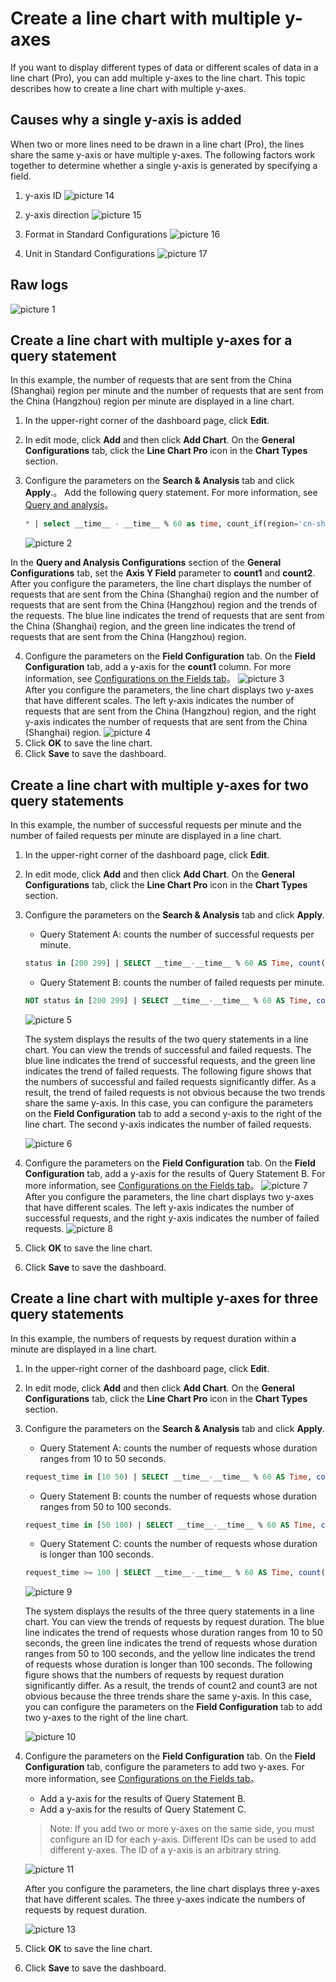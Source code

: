 # Create a line chart with multiple y-axes

If you want to display different types of data or different scales of data in a line chart (Pro), you can add multiple y-axes to the line chart. This topic describes how to create a line chart with multiple y-axes.

## Causes why a single y-axis is added

When two or more lines need to be drawn in a line chart (Pro), the lines share the same y-axis or have multiple y-axes. The following factors work together to determine whether a single y-axis is generated by specifying a field.

1. y-axis ID
   ![picture 14](/img/src/visulization/doubley/420e1bbbcebd9cac4e51a097564a47014287b17c710bc57ae3348bce444a3a93.png)

2. y-axis direction
   ![picture 15](/img/src/visulization/doubley/4aad2607ecd8998eb2d97fa2cf21f31d2b380749d925f2c68a54dc17a2e5fd7d.png)

3. Format in Standard Configurations
   ![picture 16](/img/src/visulization/doubley/4fad047e0e526b452d4d9eaec1f8264788999f3cb54281260cccf2ac424a86ae.png)

4. Unit in Standard Configurations
   ![picture 17](/img/src/visulization/doubley/633885e989caa904189a64603d711c1e2ae7683f89d6c6f22afc2f2f8b5d989e.png)

## Raw logs

![picture 1](/img/src/visulization/doubley/8800764585643fbf4fc770845e496fe8f50c303feeecd3e251be8f448cfecb5e.png)

## Create a line chart with multiple y-axes for a query statement

In this example, the number of requests that are sent from the China (Shanghai) region per minute and the number of requests that are sent from the China (Hangzhou) region per minute are displayed in a line chart.

1. In the upper-right corner of the dashboard page, click **Edit**.
2. In edit mode, click **Add** and then click **Add Chart**. On the **General Configurations** tab, click the **Line Chart Pro** icon in the **Chart Types** section.
3. Configure the parameters on the **Search & Analysis** tab and click **Apply**.。
   Add the following query statement. For more information, see [Query and analysis](https://www.alibabacloud.com/help/en/doc-detail/339860.htm?spm=a2c4g.11186623.0.0.56145b29B9NO9c#concept-2134122)。

   ```sql
   * | select __time__ - __time__ % 60 as time, count_if(region='cn-shanghai') AS count1, count_if(region='cn-hangzhou') AS count2 GROUP BY time order by time
   ```

   ![picture 2](/img/src/visulization/doubley/38e11bd164d2fa8f3f3801d1f54bd1a89bef06e588a8bb644a9d6db97508737b.png)

 In the **Query and Analysis Configurations** section of the **General Configurations** tab, set the **Axis Y Field** parameter to **count1** and **count2**. After you configure the parameters, the line chart displays the number of requests that are sent from the China (Shanghai) region and the number of requests that are sent from the China (Hangzhou) region and the trends of the requests. The blue line indicates the trend of requests that are sent from the China (Shanghai) region, and the green line indicates the trend of requests that are sent from the China (Hangzhou) region.

4. Configure the parameters on the **Field Configuration** tab.
   On the **Field Configuration** tab, add a y-axis for the **count1** column. For more information, see [Configurations on the Fields tab](https://www.alibabacloud.com/help/en/doc-detail/340721.htm?spm=a2c4g.11186623.0.0.56145b29B9NO9c#section-f59-ql8-mzd)。
   ![picture 3](/img/src/visulization/doubley/6a1246921eb8c13118f796035c8ec080c47e9a4b6ce95c6a570bd32e2a83864c.png)  
   After you configure the parameters, the line chart displays two y-axes that have different scales. The left y-axis indicates the number of requests that are sent from the China (Hangzhou) region, and the right y-axis indicates the number of requests that are sent from the China (Shanghai) region.
   ![picture 4](/img/src/visulization/doubley/78754be375ee62579e933a7859cb173048559d46a4a1110cd58eeab8aae70efe.png)
5. Click **OK** to save the line chart.
6. Click **Save** to save the dashboard.

## Create a line chart with multiple y-axes for two query statements

In this example, the number of successful requests per minute and the number of failed requests per minute are displayed in a line chart.

1. In the upper-right corner of the dashboard page, click **Edit**.
2. In edit mode, click **Add** and then click **Add Chart**. On the **General Configurations** tab, click the **Line Chart Pro** icon in the **Chart Types** section.
3. Configure the parameters on the **Search & Analysis** tab and click **Apply**.
   - Query Statement A: counts the number of successful requests per minute.

   ```sql
   status in [200 299] | SELECT __time__-__time__ % 60 AS Time, count(1) AS OK GROUP BY Time ORDER BY Time LIMIT 1000
   ```

   - Query Statement B: counts the number of failed requests per minute.

   ```sql
   NOT status in [200 299] | SELECT __time__-__time__ % 60 AS Time, count(1) AS ERROR, status GROUP BY Time, status ORDER BY Time LIMIT 1000
   ```

   ![picture 5](/img/src/visulization/doubley/1e7c10b59c4ec24d640cc7f805fe6f05c62b8edae261ca82428cc125631cafc6.png)

   The system displays the results of the two query statements in a line chart. You can view the trends of successful and failed requests. The blue line indicates the trend of successful requests, and the green line indicates the trend of failed requests.
   The following figure shows that the numbers of successful and failed requests significantly differ. As a result, the trend of failed requests is not obvious because the two trends share the same y-axis. In this case, you can configure the parameters on the **Field Configuration** tab to add a second y-axis to the right of the line chart. The second y-axis indicates the number of failed requests.

   ![picture 6](/img/src/visulization/doubley/41d158aeaa553aa98ac1da9d7245a3b36ebdedd185d28afe38123b9340f81fd4.png)

4. Configure the parameters on the **Field Configuration** tab.
   On the **Field Configuration** tab, add a y-axis for the results of Query Statement B. For more information, see [Configurations on the Fields tab](https://www.alibabacloud.com/help/en/doc-detail/340721.htm?spm=a2c4g.11186623.0.0.56145b29B9NO9c#section-f59-ql8-mzd)。
   ![picture 7](/img/src/visulization/doubley/9420988ed93cb203a82018ac014e5b2e9952f3ede29c015c7e1a21efbf498f08.png)
   After you configure the parameters, the line chart displays two y-axes that have different scales. The left y-axis indicates the number of successful requests, and the right y-axis indicates the number of failed requests. 
   ![picture 8](/img/src/visulization/doubley/0657862b2c6fc75b865b46f9e8b183893ab61ca8b4f4973fcdb2cbfd37791ed1.png)
5. Click **OK** to save the line chart.
6. Click **Save** to save the dashboard.

## Create a line chart with multiple y-axes for three query statements

In this example, the numbers of requests by request duration within a minute are displayed in a line chart.

1. In the upper-right corner of the dashboard page, click **Edit**.
2. In edit mode, click **Add** and then click **Add Chart**. On the **General Configurations** tab, click the **Line Chart Pro** icon in the **Chart Types** section. 
3. Configure the parameters on the **Search & Analysis** tab and click **Apply**.

   - Query Statement A: counts the number of requests whose duration ranges from 10 to 50 seconds.

   ```sql
   request_time in [10 50) | SELECT __time__-__time__ % 60 AS Time, count(1) AS count1, request_time GROUP BY Time, request_time ORDER BY Time LIMIT 1000
   ```

   - Query Statement B: counts the number of requests whose duration ranges from 50 to 100 seconds.

   ```sql
   request_time in [50 100) | SELECT __time__-__time__ % 60 AS Time, count(1) AS count2, request_time GROUP BY Time, request_time ORDER BY Time LIMIT 1000
   ```

   - Query Statement C: counts the number of requests whose duration is longer than 100 seconds.

   ```sql
   request_time >= 100 | SELECT __time__-__time__ % 60 AS Time, count(1) AS count3, request_time GROUP BY Time, request_time ORDER BY Time LIMIT 1000
   ```

   ![picture 9](/img/src/visulization/doubley/9a2d3c4bfd5a74a5d297e195c629297987ad0cf8cb91b05571702b4d0d02e765.png)

   The system displays the results of the three query statements in a line chart. You can view the trends of requests by request duration. The blue line indicates the trend of requests whose duration ranges from 10 to 50 seconds, the green line indicates the trend of requests whose duration ranges from 50 to 100 seconds, and the yellow line indicates the trend of requests whose duration is longer than 100 seconds.
   The following figure shows that the numbers of requests by request duration significantly differ. As a result, the trends of count2 and count3 are not obvious because the three trends share the same y-axis. In this case, you can configure the parameters on the **Field Configuration** tab to add two y-axes to the right of the line chart. 

   ![picture 10](/img/src/visulization/doubley/89d2ecde777375f950fd7adf2d78c0645c9bdd74bcb876f25076405c83b20026.png)

4. Configure the parameters on the **Field Configuration** tab.
   On the **Field Configuration** tab, configure the parameters to add two y-axes. For more information, see [Configurations on the Fields tab](https://www.alibabacloud.com/help/en/doc-detail/340721.htm?spm=a2c4g.11186623.0.0.56145b29B9NO9c#section-f59-ql8-mzd)。

   - Add a y-axis for the results of Query Statement B.
   - Add a y-axis for the results of Query Statement C.

   > Note: If you add two or more y-axes on the same side, you must configure an ID for each y-axis. Different IDs can be used to add different y-axes. The ID of a y-axis is an arbitrary string.

   ![picture 11](/img/src/visulization/doubley/342aed72689dfebefa9d73926c0a03de14ab39038117b40c49b9deed82085f2c.png)

   After you configure the parameters, the line chart displays three y-axes that have different scales. The three y-axes indicate the numbers of requests by request duration.

   ![picture 13](/img/src/visulization/doubley/2e7a1ffd6a5367be284ecde81bd0d1fc1ec6649b8826f4bd57e32ce2f64399d3.png)

5. Click **OK** to save the line chart.
6. Click **Save** to save the dashboard.
